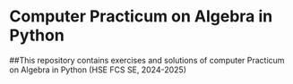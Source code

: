 # Computer Practicum on Algebra in Python
##This repository contains exercises and solutions of computer Practicum on Algebra in Python (HSE FCS SE, 2024-2025)
